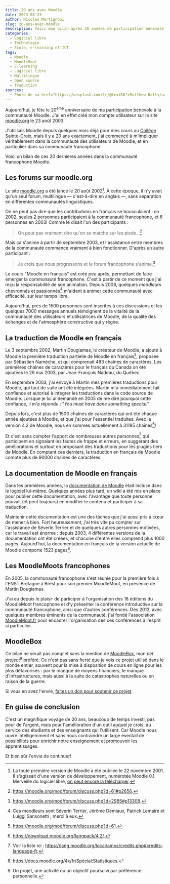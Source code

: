 ```yaml
---
title: 20 ans avec Moodle
date: 2023-08-23
author: Nicolas Martignoni
slug: 20-ans-avec-moodle
description: Voici mon bilan après 20 années de participation bénévole à la communauté des utilisateurs de Moodle.
categories:
  - Logiciel libre
  - Technologie
  - École, e-learning et ICT
tags:
  - Moodle
  - MoodleMoot
  - E-learning
  - Logiciel libre
  - Multilingue
  - Open source
  - Traduction
sources:
  - Photo de <a href="https://unsplash.com/fr/@tex450">Matthew Ball</a> sur Unsplash.
---
```

Aujourd'hui, je fête le 20<sup>ème</sup> anniversaire de ma participation bénévole à la communauté Moodle. J'ai en effet créé mon compte utilisateur sur le site [moodle.org](https://moodle.org/) le 23 août 2003.

J'utilisais Moodle depuis quelques mois déjà pour mes cours au [Collège Sainte-Croix](https://cscfr.ch/), mais il y a 20 ans exactement, j'ai commencé à m'impliquer véritablement dans la communauté des utilisateurs de Moodle, et en particulier dans sa communauté francophone.

Voici un bilan de ces 20 dernières années dans la communauté francophone Moodle.

<!--more-->

## Les forums sur moodle.org

Le site [moodle.org](https://moodle.org/) a été lancé le 20 août 2002[^release]. À cette époque, il n'y avait qu'un seul forum, multilingue — c'est-à-dire en anglais —, sans séparation en différentes communautés linguistiques.

On ne peut pas dire que les contributions en français se bousculaient : en 2002, seules 2 personnes participaient à la communauté francophone, et 6 personnes en 2003! Comme le disait l'un des participants :

> On peut pas vraiment dire qu'on se marche sur les pieds…[^2]

Mais ça s'anime à partir de septembre 2003, et l'assistance entre membres de la communauté commence vraiment à bien fonctionner. D'après un autre participant :

> Je crois que nous progressons et le forum francophone s'anime.[^3]

Le cours "Moodle en français" est créé peu après, permettant de faire émerger la communauté francophone. C'est à partir de ce moment que j'ai reçu la responsabilité de son animation. Depuis 2006, quelques _moodleurs_ chevronnés et passionnés[^facilitateurs] m'aident à animer cette communauté avec efficacité, sur leur temps libre.

Aujourd'hui, près de 1500 personnes sont inscrites à ces discussions et les quelques 7000 messages annuels témoignent de la vitalité de la communauté des utilisateurs et utilisatrices de Moodle, de la qualité des échanges et de l'atmosphère constructive qui y règne.

## La traduction de Moodle en français

Le 3 septembre 2002, Martin Dougiamas, le créateur de Moodle, a ajouté à Moodle la première traduction partielle de Moodle en français[^1], proposée par Sébastien Namèche, et qui comprenait 483 chaînes de caractères. Les premières chaînes de caractères pour le français du Canada on été ajoutées le 29 mai 2003, par Jean-François Nadeau, du Québec.

En septembre 2003, j'ai envoyé à Martin mes premières traductions pour Moodle, qui tout de suite ont été intégrées. Martin m'a immédiatement fait confiance et autorisé à intégrer les traductions dans le code source de Moodle. Lorsque je lui ai demandé en 2005 de me dire pourquoi cette confiance, il m'a répondu : "_You must have done something special!_"

Depuis lors, c'est plus de 1500 chaînes de caractères qui ont été chaque année ajoutées à Moodle, et que j'ai pour l'essentiel traduites. Avec la version 4.2 de Moodle, nous en sommes actuellement à 31185 chaînes[^4]!

Et c'est sans compter l'apport de nombreuses autres personnes[^traducteurs] qui participent en signalant les fautes de frappe et erreurs, en suggérant des améliorations et surtout en proposant des traductions pour les plugins tiers de Moodle. En comptant ces derniers, la traduction en français de Moodle compte plus de 90000 chaînes de caractères.

## La documentation de Moodle en français

Dans les premières années, la [documentation de Moodle](https://docs.moodle.org/fr) était incluse dans le logiciel lui-même. Quelques années plus tard, un wiki a été mis en place pour publier cette documentation, avec l'avantage que toute personne pouvait (et peut toujours) en modifier le contenu et participer à sa traduction.

Maintenir cette documentation est une des tâches que j'ai aussi pris à cœur de mener à bien. Fort heureusement, j'ai très vite pu compter sur l'assistance de Séverin Terrier et de quelques autres personnes motivées, car le travail est énorme : depuis 2003, 4 différentes versions de la documentation ont été créées, et chacune d'entre elles comprend plus 1000 pages. Aujourd'hui, la documentation en français de la version actuelle de Moodle comporte 1523 pages[^docs].

## Les MoodleMoots francophones

En 2005, la communauté francophone s'est réunie pour la première fois à l'ENST Bretagne à Brest pour son premier MoodleMoot, en présence de Martin Dougiamas.

J'ai eu depuis le plaisir de participer à l'organisation des 18 éditions du MoodleMoot francophone et d'y présenter la conférence introductive sur la communauté francophone, ainsi que d'autres conférences. Dès 2013, avec quelques membres éminents de la communauté, j'ai fondé l'association [MoodleMoot.fr](https://moodlemoot.fr/) pour encadrer l'organisation des ces conférences à l'esprit si particulier.

## MoodleBox

Ce bilan ne serait pas complet sans la mention de [MoodleBox](https://moodlebox.net/), mon _pet project_[^petproject] préféré. Ce n'est pas sans fierté que je vois ce projet utilisé dans le monde entier, souvent pour la mise à disposition de cours en ligne pour les plus défavorisés : par le manque de moyens financiers, le manque d'infrastructures, mais aussi à la suite de catastrophes naturelles ou en raison de la guerre.

Si vous en avez l'envie, [faites un don pour soutenir ce projet](https://moodlebox.net/dons/).

## En guise de conclusion

C'est un magnifique voyage de 20 ans, beaucoup de temps investi, pas pour de l'argent, mais pour l'amélioration d'un outil auquel je crois, au service des étudiants et des enseignants qui l'utilisent. Car Moodle nous ouvre intelligemment et sans nous contraindre un large éventail de possibilités pour enrichir notre enseignement et promouvoir les apprentissages.

Et bien sûr l'envie de continuer!

[^release]: La toute première version de Moodle a été publiée le 22 novembre 2001. Il s'agissait d'une version de développement, numérotée Moodle 0.1. Merveille du logiciel libre, [on peut encore la télécharger](https://git.moodle.org/gw?p=moodle.git;a=tree;h=f9903ed0a41ce4df0cb3628a06d6c0a9455ac75c;hb=f9903ed0a41ce4df0cb3628a06d6c0a9455ac75c).
[^1]: <https://moodle.org/mod/forum/discuss.php?d=61>.
[^2]: <https://moodle.org/mod/forum/discuss.php?d=61#p2656>.
[^3]: <https://moodle.org/mod/forum/discuss.php?d=2985#p13308>.
[^4]: <https://download.moodle.org/langpack/4.2/>.
[^docs]: <https://docs.moodle.org/4x/fr/Spécial:Statistiques>.
[^petproject]: Un projet, une activité ou un objectif poursuivi par préférence personnelle.
[^facilitateurs]: Ces moodleurs sont Séverin Terrier, Jérôme Demiaux, Patrick Lemaire et Luiggi Sansonetti ; merci à eux.
[^traducteurs]: Voir la liste ici : <https://lang.moodle.org/local/amos/credits.php#credits-language-fr>.
